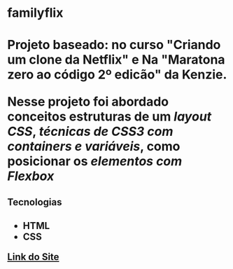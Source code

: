 <h1>familyflix<h1>
<p>Projeto baseado: no curso "Criando um clone da Netflix" e Na "Maratona zero ao código 2º edicão" da Kenzie.<p>
<p>Nesse projeto foi abordado conceitos estruturas de  um <i>layout CSS</i>, <i>técnicas de CSS3 com containers e variáveis</i>, como posicionar os <i>elementos com Flexbox</i>


<h2>Tecnologias<h2>
<ul>
  <b><li>HTML</li></b>
  <b><li>CSS</li></b>
  </ul>

  <a href = "https://leandrodiascarvalho.github.io/familyfix/"> Link do Site</a>
